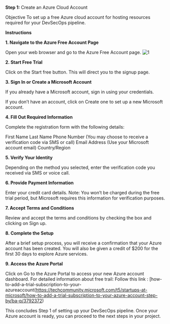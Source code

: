 **Step 1:** Create an Azure Cloud Account

Objective To set up a free Azure cloud account for hosting resources required for your DevSecOps pipeline.

**Instructions**

**1. Navigate to the Azure Free Account Page**

Open your web browser and go to the Azure Free Account page.
![1](https://github.com/user-attachments/assets/1620f235-85b9-4cff-83d9-156c87a62480)


**2. Start Free Trial**

Click on the Start free button. This will direct you to the signup page.

**3. Sign In or Create a Microsoft Account**

If you already have a Microsoft account, sign in using your credentials.

If you don’t have an account, click on Create one to set up a new Microsoft account.

**4. Fill Out Required Information**

Complete the registration form with the following details:

First Name
Last Name
Phone Number (You may choose to receive a verification code via SMS or call)
Email Address (Use your Microsoft account email)
Country/Region

**5. Verify Your Identity**

Depending on the method you selected, enter the verification code you received via SMS or voice call.

**6. Provide Payment Information**

Enter your credit card details. Note: You won’t be charged during the free trial period, but Microsoft requires this information for verification purposes.

**7. Accept Terms and Conditions**

Review and accept the terms and conditions by checking the box and clicking on Sign up.

**8. Complete the Setup**

After a brief setup process, you will receive a confirmation that your Azure account has been created.
You will also be given a credit of $200 for the first 30 days to explore Azure services.

**9. Access the Azure Portal**

Click on Go to the Azure Portal to access your new Azure account dashboard.
For detailed information about free trail: Follow this link : [how-to-add-a-trial-subscription-to-your-azureaccount(https://techcommunity.microsoft.com/t5/startups-at-microsoft/how-to-add-a-trial-subscription-to-your-azure-account-step-by/ba-p/3792372)

This concludes Step 1 of setting up your DevSecOps pipeline. Once your Azure account is ready, you can proceed to the next steps in your project.
